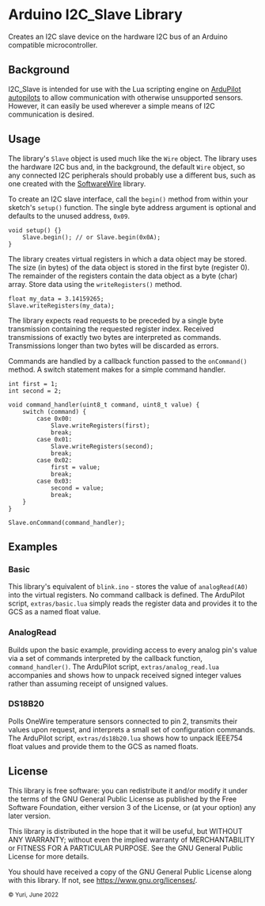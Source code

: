 # Arduino I2C_Slave Library
Creates an I2C slave device on the hardware I2C bus of an Arduino compatible microcontroller.

## Background
I2C_Slave is intended for use with the Lua scripting engine on [ArduPilot autopilots](https://ardupilot.org/) to allow communication with otherwise unsupported sensors.  However, it can easily be used wherever a simple means of I2C communication is desired.

## Usage
The library's `Slave` object is used much like the `Wire` object.  The library uses the hardware I2C bus and, in the background, the default `Wire` object, so any connected I2C peripherals should probably use a different bus, such as one created with the [SoftwareWire](https://www.arduino.cc/reference/en/libraries/softwarewire/) library.

To create an I2C slave interface, call the `begin()` method from within your sketch's `setup()` function.  The single byte address argument is optional and defaults to the unused address, `0x09`.
```
void setup() {}
    Slave.begin(); // or Slave.begin(0x0A);
}
```

The library creates virtual registers in which a data object may be stored.  The size (in bytes) of the data object is stored in the first byte (register 0).  The remainder of the registers contain the data object as a byte (char) array.  Store data using the `writeRegisters()` method.
```
float my_data = 3.14159265;
Slave.writeRegisters(my_data);
```

The library expects read requests to be preceded by a single byte transmission containing the requested register index.  Received transmissions of exactly two bytes are interpreted as commands.  Transmissions longer than two bytes will be discarded as errors.

Commands are handled by a callback function passed to the `onCommand()` method.  A switch statement makes for a simple command handler.
```
int first = 1;
int second = 2;

void command_handler(uint8_t command, uint8_t value) {
    switch (command) {
        case 0x00:
            Slave.writeRegisters(first);
            break;
        case 0x01:
            Slave.writeRegisters(second);
            break;
        case 0x02:
            first = value;
            break;
        case 0x03:
            second = value;
            break;
    }
}

Slave.onCommand(command_handler);
```

## Examples

### Basic
This library's equivalent of `blink.ino` - stores the value of `analogRead(A0)` into the virtual registers.  No command callback is defined.  The ArduPilot script, `extras/basic.lua` simply reads the register data and provides it to the GCS as a named float value.

### AnalogRead
Builds upon the basic example, providing access to every analog pin's value via a set of commands interpreted by the callback function, `command_handler()`.  The ArduPilot script, `extras/analog_read.lua` accompanies and shows how to unpack received signed integer values rather than assuming receipt of unsigned values.

### DS18B20
Polls OneWire temperature sensors connected to pin 2, transmits their values upon request, and interprets a small set of configuration commands.  The ArduPilot script, `extras/ds18b20.lua` shows how to unpack IEEE754 float values and provide them to the GCS as named floats.

## License
This library is free software: you can redistribute it and/or modify it under the terms of the GNU General Public License as published by the Free Software Foundation, either version 3 of the License, or (at your option) any later
version.

This library is distributed in the hope that it will be useful, but WITHOUT ANY WARRANTY; without even the implied warranty of MERCHANTABILITY or FITNESS FOR A PARTICULAR PURPOSE. See the GNU General Public License for more
details.

You should have received a copy of the GNU General Public License along with this library. If not, see <https://www.gnu.org/licenses/>.

<sub>&copy; Yuri, June 2022</sub>